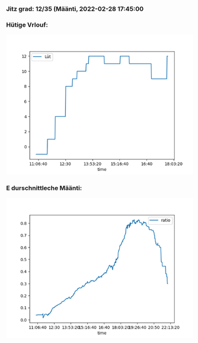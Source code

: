 ### Jitz grad: 12/35 (Määnti, 2022-02-28 17:45:00

### Hütige Vrlouf:
![Graph](Today.png)

### E durschnittleche Määnti:
![Graph](Määnti.png)
